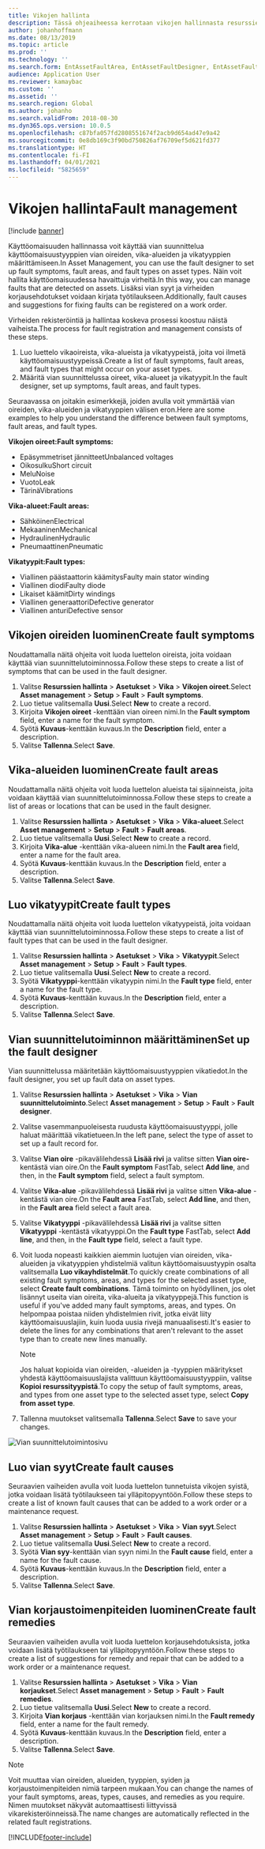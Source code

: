 ```yaml
---
title: Vikojen hallinta
description: Tässä ohjeaiheessa kerrotaan vikojen hallinnasta resurssien hallinnassa.
author: johanhoffmann
ms.date: 08/13/2019
ms.topic: article
ms.prod: ''
ms.technology: ''
ms.search.form: EntAssetFaultArea, EntAssetFaultDesigner, EntAssetFaultCopyFromObjectType, EntAssetFaultRemedy, EntAssetObjectFaultRelationRequestInfoPart, EntAssetObjectFaultRelationWorkOrderInfoPart, EntAssetFaultCreateCombinations, EntAssetObjectFaultSymptom, EntAssetObjectFaultSymptomListPage, EntAssetFaultType, EntAssetFaultSymptom, EntAssetFaultCause
audience: Application User
ms.reviewer: kamaybac
ms.custom: ''
ms.assetid: ''
ms.search.region: Global
ms.author: johanho
ms.search.validFrom: 2018-08-30
ms.dyn365.ops.version: 10.0.5
ms.openlocfilehash: c87bfa057fd2808551674f2acb9d654ad47e9a42
ms.sourcegitcommit: 0e8db169c3f90bd750826af76709ef5d621fd377
ms.translationtype: HT
ms.contentlocale: fi-FI
ms.lasthandoff: 04/01/2021
ms.locfileid: "5825659"
---
```

# <a name="fault-management"></a><span data-ttu-id="8bd9a-103">Vikojen hallinta</span><span class="sxs-lookup"><span data-stu-id="8bd9a-103">Fault management</span></span>

[!include [banner](../../includes/banner.md)]

 

<span data-ttu-id="8bd9a-104">Käyttöomaisuuden hallinnassa voit käyttää vian suunnittelua käyttöomaisuustyyppien vian oireiden, vika-alueiden ja vikatyyppien määrittämiseen.</span><span class="sxs-lookup"><span data-stu-id="8bd9a-104">In Asset Management, you can use the fault designer to set up fault symptoms, fault areas, and fault types on asset types.</span></span> <span data-ttu-id="8bd9a-105">Näin voit hallita käyttöomaisuudessa havaittuja virheitä.</span><span class="sxs-lookup"><span data-stu-id="8bd9a-105">In this way, you can manage faults that are detected on assets.</span></span> <span data-ttu-id="8bd9a-106">Lisäksi vian syyt ja virheiden korjausehdotukset voidaan kirjata työtilaukseen.</span><span class="sxs-lookup"><span data-stu-id="8bd9a-106">Additionally, fault causes and suggestions for fixing faults can be registered on a work order.</span></span>

<span data-ttu-id="8bd9a-107">Virheiden rekisteröintiä ja hallintaa koskeva prosessi koostuu näistä vaiheista.</span><span class="sxs-lookup"><span data-stu-id="8bd9a-107">The process for fault registration and management consists of these steps.</span></span>

1. <span data-ttu-id="8bd9a-108">Luo luettelo vikaoireista, vika-alueista ja vikatyypeistä, joita voi ilmetä käyttöomaisuustyypeissä.</span><span class="sxs-lookup"><span data-stu-id="8bd9a-108">Create a list of fault symptoms, fault areas, and fault types that might occur on your asset types.</span></span>
2. <span data-ttu-id="8bd9a-109">Määritä vian suunnittelussa oireet, vika-alueet ja vikatyypit.</span><span class="sxs-lookup"><span data-stu-id="8bd9a-109">In the fault designer, set up symptoms, fault areas, and fault types.</span></span>

<span data-ttu-id="8bd9a-110">Seuraavassa on joitakin esimerkkejä, joiden avulla voit ymmärtää vian oireiden, vika-alueiden ja vikatyyppien välisen eron.</span><span class="sxs-lookup"><span data-stu-id="8bd9a-110">Here are some examples to help you understand the difference between fault symptoms, fault areas, and fault types.</span></span>

<span data-ttu-id="8bd9a-111">**Vikojen oireet:**</span><span class="sxs-lookup"><span data-stu-id="8bd9a-111">**Fault symptoms:**</span></span>

- <span data-ttu-id="8bd9a-112">Epäsymmetriset jännitteet</span><span class="sxs-lookup"><span data-stu-id="8bd9a-112">Unbalanced voltages</span></span>
- <span data-ttu-id="8bd9a-113">Oikosulku</span><span class="sxs-lookup"><span data-stu-id="8bd9a-113">Short circuit</span></span>
- <span data-ttu-id="8bd9a-114">Melu</span><span class="sxs-lookup"><span data-stu-id="8bd9a-114">Noise</span></span>
- <span data-ttu-id="8bd9a-115">Vuoto</span><span class="sxs-lookup"><span data-stu-id="8bd9a-115">Leak</span></span>
- <span data-ttu-id="8bd9a-116">Tärinä</span><span class="sxs-lookup"><span data-stu-id="8bd9a-116">Vibrations</span></span>

<span data-ttu-id="8bd9a-117">**Vika-alueet:**</span><span class="sxs-lookup"><span data-stu-id="8bd9a-117">**Fault areas:**</span></span>

- <span data-ttu-id="8bd9a-118">Sähköinen</span><span class="sxs-lookup"><span data-stu-id="8bd9a-118">Electrical</span></span>
- <span data-ttu-id="8bd9a-119">Mekaaninen</span><span class="sxs-lookup"><span data-stu-id="8bd9a-119">Mechanical</span></span>
- <span data-ttu-id="8bd9a-120">Hydraulinen</span><span class="sxs-lookup"><span data-stu-id="8bd9a-120">Hydraulic</span></span>
- <span data-ttu-id="8bd9a-121">Pneumaattinen</span><span class="sxs-lookup"><span data-stu-id="8bd9a-121">Pneumatic</span></span>

<span data-ttu-id="8bd9a-122">**Vikatyypit:**</span><span class="sxs-lookup"><span data-stu-id="8bd9a-122">**Fault types:**</span></span>

- <span data-ttu-id="8bd9a-123">Viallinen päästaattorin käämitys</span><span class="sxs-lookup"><span data-stu-id="8bd9a-123">Faulty main stator winding</span></span>
- <span data-ttu-id="8bd9a-124">Viallinen diodi</span><span class="sxs-lookup"><span data-stu-id="8bd9a-124">Faulty diode</span></span>
- <span data-ttu-id="8bd9a-125">Likaiset käämit</span><span class="sxs-lookup"><span data-stu-id="8bd9a-125">Dirty windings</span></span>
- <span data-ttu-id="8bd9a-126">Viallinen generaattori</span><span class="sxs-lookup"><span data-stu-id="8bd9a-126">Defective generator</span></span>
- <span data-ttu-id="8bd9a-127">Viallinen anturi</span><span class="sxs-lookup"><span data-stu-id="8bd9a-127">Defective sensor</span></span>

## <a name="create-fault-symptoms"></a><span data-ttu-id="8bd9a-128">Vikojen oireiden luominen</span><span class="sxs-lookup"><span data-stu-id="8bd9a-128">Create fault symptoms</span></span>

<span data-ttu-id="8bd9a-129">Noudattamalla näitä ohjeita voit luoda luettelon oireista, joita voidaan käyttää vian suunnittelutoiminnossa.</span><span class="sxs-lookup"><span data-stu-id="8bd9a-129">Follow these steps to create a list of symptoms that can be used in the fault designer.</span></span>

1. <span data-ttu-id="8bd9a-130">Valitse **Resurssien hallinta** \> **Asetukset** \> **Vika** \> **Vikojen oireet**.</span><span class="sxs-lookup"><span data-stu-id="8bd9a-130">Select **Asset management** \> **Setup** \> **Fault** \> **Fault symptoms**.</span></span>
2. <span data-ttu-id="8bd9a-131">Luo tietue valitsemalla **Uusi**.</span><span class="sxs-lookup"><span data-stu-id="8bd9a-131">Select **New** to create a record.</span></span>
3. <span data-ttu-id="8bd9a-132">Kirjoita **Vikojen oireet** -kenttään vian oireen nimi.</span><span class="sxs-lookup"><span data-stu-id="8bd9a-132">In the **Fault symptom** field, enter a name for the fault symptom.</span></span>
4. <span data-ttu-id="8bd9a-133">Syötä **Kuvaus**-kenttään kuvaus.</span><span class="sxs-lookup"><span data-stu-id="8bd9a-133">In the **Description** field, enter a description.</span></span>
5. <span data-ttu-id="8bd9a-134">Valitse **Tallenna**.</span><span class="sxs-lookup"><span data-stu-id="8bd9a-134">Select **Save**.</span></span>

## <a name="create-fault-areas"></a><span data-ttu-id="8bd9a-135">Vika-alueiden luominen</span><span class="sxs-lookup"><span data-stu-id="8bd9a-135">Create fault areas</span></span>

<span data-ttu-id="8bd9a-136">Noudattamalla näitä ohjeita voit luoda luettelon alueista tai sijainneista, joita voidaan käyttää vian suunnittelutoiminnossa.</span><span class="sxs-lookup"><span data-stu-id="8bd9a-136">Follow these steps to create a list of areas or locations that can be used in the fault designer.</span></span>

1. <span data-ttu-id="8bd9a-137">Valitse **Resurssien hallinta** \> **Asetukset** \> **Vika** \> **Vika-alueet**.</span><span class="sxs-lookup"><span data-stu-id="8bd9a-137">Select **Asset management** \> **Setup** \> **Fault** \> **Fault areas**.</span></span>
2. <span data-ttu-id="8bd9a-138">Luo tietue valitsemalla **Uusi**.</span><span class="sxs-lookup"><span data-stu-id="8bd9a-138">Select **New** to create a record.</span></span>
3. <span data-ttu-id="8bd9a-139">Kirjoita **Vika-alue** -kenttään vika-alueen nimi.</span><span class="sxs-lookup"><span data-stu-id="8bd9a-139">In the **Fault area** field, enter a name for the fault area.</span></span>
4. <span data-ttu-id="8bd9a-140">Syötä **Kuvaus**-kenttään kuvaus.</span><span class="sxs-lookup"><span data-stu-id="8bd9a-140">In the **Description** field, enter a description.</span></span>
5. <span data-ttu-id="8bd9a-141">Valitse **Tallenna**.</span><span class="sxs-lookup"><span data-stu-id="8bd9a-141">Select **Save**.</span></span>

## <a name="create-fault-types"></a><span data-ttu-id="8bd9a-142">Luo vikatyypit</span><span class="sxs-lookup"><span data-stu-id="8bd9a-142">Create fault types</span></span>

<span data-ttu-id="8bd9a-143">Noudattamalla näitä ohjeita voit luoda luettelon vikatyypeistä, joita voidaan käyttää vian suunnittelutoiminnossa.</span><span class="sxs-lookup"><span data-stu-id="8bd9a-143">Follow these steps to create a list of fault types that can be used in the fault designer.</span></span>

1. <span data-ttu-id="8bd9a-144">Valitse **Resurssien hallinta** \> **Asetukset** \> **Vika** \> **Vikatyypit**.</span><span class="sxs-lookup"><span data-stu-id="8bd9a-144">Select **Asset management** \> **Setup** \> **Fault** \> **Fault types**.</span></span>
2. <span data-ttu-id="8bd9a-145">Luo tietue valitsemalla **Uusi**.</span><span class="sxs-lookup"><span data-stu-id="8bd9a-145">Select **New** to create a record.</span></span>
3. <span data-ttu-id="8bd9a-146">Syötä **Vikatyyppi**-kenttään vikatyypin nimi.</span><span class="sxs-lookup"><span data-stu-id="8bd9a-146">In the **Fault type** field, enter a name for the fault type.</span></span>
4. <span data-ttu-id="8bd9a-147">Syötä **Kuvaus**-kenttään kuvaus.</span><span class="sxs-lookup"><span data-stu-id="8bd9a-147">In the **Description** field, enter a description.</span></span>
5. <span data-ttu-id="8bd9a-148">Valitse **Tallenna**.</span><span class="sxs-lookup"><span data-stu-id="8bd9a-148">Select **Save**.</span></span>

## <a name="set-up-the-fault-designer"></a><span data-ttu-id="8bd9a-149">Vian suunnittelutoiminnon määrittäminen</span><span class="sxs-lookup"><span data-stu-id="8bd9a-149">Set up the fault designer</span></span>

<span data-ttu-id="8bd9a-150">Vian suunnittelussa määritetään käyttöomaisuustyyppien vikatiedot.</span><span class="sxs-lookup"><span data-stu-id="8bd9a-150">In the fault designer, you set up fault data on asset types.</span></span>

1. <span data-ttu-id="8bd9a-151">Valitse **Resurssien hallinta** \> **Asetukset** \> **Vika** \> **Vian suunnittelutoiminto**.</span><span class="sxs-lookup"><span data-stu-id="8bd9a-151">Select **Asset management** \> **Setup** \> **Fault** \> **Fault designer**.</span></span>
2. <span data-ttu-id="8bd9a-152">Valitse vasemmanpuoleisesta ruudusta käyttöomaisuustyyppi, jolle haluat määrittää vikatietueen.</span><span class="sxs-lookup"><span data-stu-id="8bd9a-152">In the left pane, select the type of asset to set up a fault record for.</span></span>
3. <span data-ttu-id="8bd9a-153">Valitse **Vian oire** -pikavälilehdessä **Lisää rivi** ja valitse sitten **Vian oire-** kentästä vian oire.</span><span class="sxs-lookup"><span data-stu-id="8bd9a-153">On the **Fault symptom** FastTab, select **Add line**, and then, in the **Fault symptom** field, select a fault symptom.</span></span>
4. <span data-ttu-id="8bd9a-154">Valitse **Vika-alue** -pikavälilehdessä **Lisää rivi** ja valitse sitten **Vika-alue** -kentästä vian oire.</span><span class="sxs-lookup"><span data-stu-id="8bd9a-154">On the **Fault area** FastTab, select **Add line**, and then, in the **Fault area** field select a fault area.</span></span>
5. <span data-ttu-id="8bd9a-155">Valitse **Vikatyyppi** -pikavälilehdessä **Lisää rivi** ja valitse sitten **Vikatyyppi** -kentästä vikatyyppi.</span><span class="sxs-lookup"><span data-stu-id="8bd9a-155">On the **Fault type** FastTab, select **Add line**, and then, in the **Fault type** field, select a fault type.</span></span>
6. <span data-ttu-id="8bd9a-156">Voit luoda nopeasti kaikkien aiemmin luotujen vian oireiden, vika-alueiden ja vikatyyppien yhdistelmiä valitun käyttöomaisuustyypin osalta valitsemalla **Luo vikayhdistelmät**.</span><span class="sxs-lookup"><span data-stu-id="8bd9a-156">To quickly create combinations of all existing fault symptoms, areas, and types for the selected asset type, select **Create fault combinations**.</span></span> <span data-ttu-id="8bd9a-157">Tämä toiminto on hyödyllinen, jos olet lisännyt useita vian oireita, vika-alueita ja vikatyyppejä.</span><span class="sxs-lookup"><span data-stu-id="8bd9a-157">This function is useful if you've added many fault symptoms, areas, and types.</span></span> <span data-ttu-id="8bd9a-158">On helpompaa poistaa niiden yhdistelmien rivit, jotka eivät liity käyttöomaisuuslajiin, kuin luoda uusia rivejä manuaalisesti.</span><span class="sxs-lookup"><span data-stu-id="8bd9a-158">It's easier to delete the lines for any combinations that aren't relevant to the asset type than to create new lines manually.</span></span>

    > [!NOTE]
    > <span data-ttu-id="8bd9a-159">Jos haluat kopioida vian oireiden, -alueiden ja -tyyppien määritykset yhdestä käyttöomaisuuslajista valittuun käyttöomaisuustyyppiin, valitse **Kopioi resurssityypistä**.</span><span class="sxs-lookup"><span data-stu-id="8bd9a-159">To copy the setup of fault symptoms, areas, and types from one asset type to the selected asset type, select **Copy from asset type**.</span></span>

7. <span data-ttu-id="8bd9a-160">Tallenna muutokset valitsemalla **Tallenna**.</span><span class="sxs-lookup"><span data-stu-id="8bd9a-160">Select **Save** to save your changes.</span></span>

![Vian suunnittelutoimintosivu](media/21-setup-for-work-orders.png)

## <a name="create-fault-causes"></a><span data-ttu-id="8bd9a-162">Luo vian syyt</span><span class="sxs-lookup"><span data-stu-id="8bd9a-162">Create fault causes</span></span>

<span data-ttu-id="8bd9a-163">Seuraavien vaiheiden avulla voit luoda luettelon tunnetuista vikojen syistä, jotka voidaan lisätä työtilaukseen tai ylläpitopyyntöön.</span><span class="sxs-lookup"><span data-stu-id="8bd9a-163">Follow these steps to create a list of known fault causes that can be added to a work order or a maintenance request.</span></span>

1. <span data-ttu-id="8bd9a-164">Valitse **Resurssien hallinta** \> **Asetukset** \> **Vika** \> **Vian syyt**.</span><span class="sxs-lookup"><span data-stu-id="8bd9a-164">Select **Asset management** \> **Setup** \> **Fault** \> **Fault causes**.</span></span>
2. <span data-ttu-id="8bd9a-165">Luo tietue valitsemalla **Uusi**.</span><span class="sxs-lookup"><span data-stu-id="8bd9a-165">Select **New** to create a record.</span></span>
3. <span data-ttu-id="8bd9a-166">Syötä **Vian syy**-kenttään vian syyn nimi.</span><span class="sxs-lookup"><span data-stu-id="8bd9a-166">In the **Fault cause** field, enter a name for the fault cause.</span></span>
4. <span data-ttu-id="8bd9a-167">Syötä **Kuvaus**-kenttään kuvaus.</span><span class="sxs-lookup"><span data-stu-id="8bd9a-167">In the **Description** field, enter a description.</span></span>
5. <span data-ttu-id="8bd9a-168">Valitse **Tallenna**.</span><span class="sxs-lookup"><span data-stu-id="8bd9a-168">Select **Save**.</span></span>

## <a name="create-fault-remedies"></a><span data-ttu-id="8bd9a-169">Vian korjaustoimenpiteiden luominen</span><span class="sxs-lookup"><span data-stu-id="8bd9a-169">Create fault remedies</span></span>

<span data-ttu-id="8bd9a-170">Seuraavien vaiheiden avulla voit luoda luettelon korjausehdotuksista, jotka voidaan lisätä työtilaukseen tai ylläpitopyyntöön.</span><span class="sxs-lookup"><span data-stu-id="8bd9a-170">Follow these steps to create a list of suggestions for remedy and repair that can be added to a work order or a maintenance request.</span></span>

1. <span data-ttu-id="8bd9a-171">Valitse **Resurssien hallinta** \> **Asetukset** \> **Vika** \> **Vian korjaukset**.</span><span class="sxs-lookup"><span data-stu-id="8bd9a-171">Select **Asset management** \> **Setup** \> **Fault** \> **Fault remedies**.</span></span>
2. <span data-ttu-id="8bd9a-172">Luo tietue valitsemalla **Uusi**.</span><span class="sxs-lookup"><span data-stu-id="8bd9a-172">Select **New** to create a record.</span></span>
3. <span data-ttu-id="8bd9a-173">Kirjoita **Vian korjaus** -kenttään vian korjauksen nimi.</span><span class="sxs-lookup"><span data-stu-id="8bd9a-173">In the **Fault remedy** field, enter a name for the fault remedy.</span></span>
4. <span data-ttu-id="8bd9a-174">Syötä **Kuvaus**-kenttään kuvaus.</span><span class="sxs-lookup"><span data-stu-id="8bd9a-174">In the **Description** field, enter a description.</span></span>
5. <span data-ttu-id="8bd9a-175">Valitse **Tallenna**.</span><span class="sxs-lookup"><span data-stu-id="8bd9a-175">Select **Save**.</span></span>

> [!NOTE]
> <span data-ttu-id="8bd9a-176">Voit muuttaa vian oireiden, alueiden, tyyppien, syiden ja korjaustoimenpiteiden nimiä tarpeen mukaan.</span><span class="sxs-lookup"><span data-stu-id="8bd9a-176">You can change the names of your fault symptoms, areas, types, causes, and remedies as you require.</span></span> <span data-ttu-id="8bd9a-177">Nimen muutokset näkyvät automaattisesti liittyvissä vikarekisteröinneissä.</span><span class="sxs-lookup"><span data-stu-id="8bd9a-177">The name changes are automatically reflected in the related fault registrations.</span></span>


[!INCLUDE[footer-include](../../../includes/footer-banner.md)]